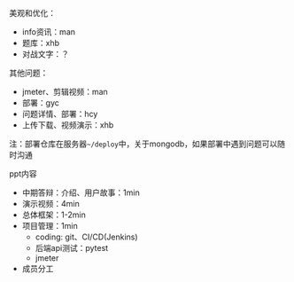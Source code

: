 美观和优化：

* info资讯：man
* 题库：xhb
* 对战文字：？

其他问题：

* jmeter、剪辑视频：man
* 部署：gyc
* 问题详情、部署：hcy
* 上传下载、视频演示：xhb

注：部署仓库在服务器`~/deploy`中，关于mongodb，如果部署中遇到问题可以随时沟通



ppt内容

* 中期答辩：介绍、用户故事：1min
* 演示视频：4min
* 总体框架：1-2min
* 项目管理：1min
  * coding: git、CI/CD(Jenkins)
  * 后端api测试：pytest
  * jmeter
* 成员分工